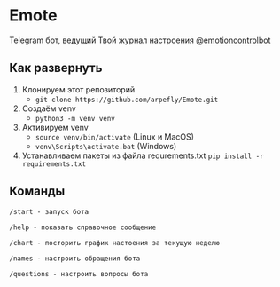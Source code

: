# Emote

Telegram бот, ведущий Твой журнал настроения [@emotioncontrolbot](https://t.me/emotioncontrolbot)

## Как развернуть
1. Клонируем этот репозиторий 
   * `git clone https://github.com/arpefly/Emote.git`
2. Создаём venv
   * `python3 -m venv venv`
3. Активируем venv
   * `source venv/bin/activate` (Linux и MacOS)
   * `venv\Scripts\activate.bat` (Windows)
4. Устанавливаем пакеты из файла requrements.txt `pip install -r requirements.txt`

## Команды

```
/start - запуск бота
```

```
/help - показать справочное сообщение
```

```
/chart - посторить график настоения за текущую неделю
```

```
/names - настроить обращения бота
```

```
/questions - настроить вопросы бота
```
